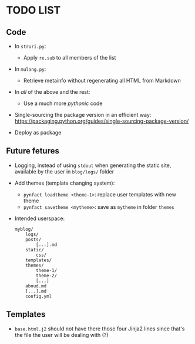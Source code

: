 TODO LIST
=========

Code
----

  * In `struri.py`:
    * Apply `re.sub` to all members of the list

  * In `mulang.py`:
    * Retrieve metainfo without regenerating all HTML from Markdown

  * In *all* of the above and the rest:
    * Use a much more *pythonic* code

  * Single-sourcing the package version in an efficient way:
    <https://packaging.python.org/guides/single-sourcing-package-version/>

  * Deploy as package


Future fetures
--------------

  * Logging, instead of using `stdout` when generating the static site,
    available by the user in `blog/logs/` folder

  * Add themes (template changing system):
    * `pynfact loadtheme <theme-1>`: replace user templates with new theme
    * `pynfact savetheme <mytheme>`: save as `mytheme` in folder `themes`


  * Intended userspace:

        myblog/
            logs/
            posts/
                [...].md
            static/
                css/
            templates/
            themes/
                theme-1/
                theme-2/
                [...]
            aboud.md
            [...].md
            config.yml

Templates
---------

  * `base.html.j2` should not have there those four Jinja2 lines since
    that's the file the user will be dealing with (?)


